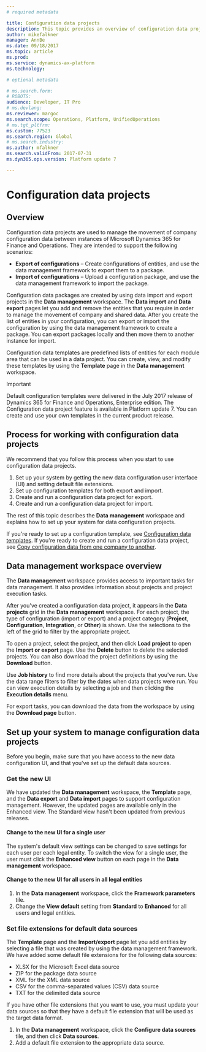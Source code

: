 ```yaml
---
# required metadata

title: Configuration data projects
description: This topic provides an overview of configuration data projects, configuration data templates, and the process for using them to move company configuration data between instances of Dynamics 365 for Finance and Operations.
author: mikefalkner
manager: AnnBe
ms.date: 09/18/2017
ms.topic: article
ms.prod: 
ms.service: dynamics-ax-platform
ms.technology: 

# optional metadata

# ms.search.form: 
# ROBOTS: 
audience: Developer, IT Pro
# ms.devlang: 
ms.reviewer: margoc
ms.search.scope: Operations, Platform, UnifiedOperations
# ms.tgt_pltfrm: 
ms.custom: 77523
ms.search.region: Global
# ms.search.industry: 
ms.author: mfalkner
ms.search.validFrom: 2017-07-31
ms.dyn365.ops.version: Platform update 7

---
```

# Configuration data projects

## Overview
Configuration data projects are used to manage the movement of company configuration data between instances of Microsoft Dynamics 365 for Finance and Operations. They are intended to support the following scenarios:
- **Export of configurations** – Create configurations of entities, and  use the data management framework to export them to a package.
- **Import of configurations** – Upload a configuration package, and use the data management framework to import the package.

Configuration data packages are created by using data import and export projects in the **Data management** workspace. The **Data import** and **Data export** pages let you add and remove the entities that you require in order to manage the movement of company and shared data. After you create the list of entities in your configuration, you can export or import the configuration by using the data management framework to create a package. You can export packages locally and then move them to another instance for import.

Configuration data templates are predefined lists of entities for each module area that can be used in a data project. You can create, view, and modify these templates by using the **Template** page in the **Data management** workspace.

> [!IMPORTANT]
> Default configuration templates were delivered in the July 2017 release of Dynamics 365 for Finance and Operations, Enterprise edition. The Configuration data project feature is available in Platform update 7. You can create and use your own templates in the current product release.

## Process for working with configuration data projects
We recommend that you follow this process when you start to use configuration data projects.

1. Set up your system by getting the new data configuration user interface (UI) and setting default file extensions.
2. Set up configuration templates for both export and import.
3. Create and run a configuration data project for export.
4. Create and run a configuration data project for import.

The rest of this topic describes the **Data management** workspace and explains how to set up your system for data configuration projects.

If you're ready to set up a configuration template, see [Configuration data templates](configuration-data-templates.md). If you're ready to create and run a configuration data project, see [Copy configuration data from one company to another](copy-configuration.md).

## Data management workspace overview
The **Data management** workspace provides access to important tasks for data management. It also provides information about projects and project execution tasks.

After you've created a configuration data project, it appears in the **Data projects** grid in the **Data management** workspace. For each project, the type of configuration (import or export) and a project category (**Project**, **Configuration**, **Integration**, or **Other**) is shown. Use the selections to the left of the grid to filter by the appropriate project.

To open a project, select the project, and then click **Load project** to open the **Import or export** page. Use the **Delete** button to delete the selected projects. You can also download the project definitions by using the **Download** button.

Use **Job history** to find more details about the projects that you've run. Use the data range filters to filter by the dates when data projects were run. You can view  execution details by selecting a job and then clicking the **Execution details** menu.

For export tasks, you can download the data from the workspace by using the **Download page** button.

## Set up your system to manage configuration data projects
Before you begin, make sure that you have access to the new data configuration UI, and that you've set up the default data sources.

### Get the new UI
We have updated the **Data management** workspace, the **Template** page, and the **Data export** and **Data import** pages to support  configuration management. However, the updated pages are available only in the Enhanced view. The Standard view hasn't been updated from previous releases.

#### Change to the new UI for a single user

The system's default view settings can be changed to save settings for each user per each legal entity. To switch the view for a single user, the user must click the **Enhanced view** button on each page in the **Data management** workspace.

#### Change to the new UI for all users in all legal entities

1. In the **Data management** workspace, click the **Framework parameters** tile.
2. Change the **View default** setting from **Standard** to **Enhanced** for all users and legal entities.

### Set file extensions for default data sources
The **Template** page and the **Import/export** page let you add entities by selecting a file that was created by using the data management framework. We have added some default file extensions for the following data sources:

- XLSX for the Microsoft Excel data source
- ZIP for the package data source
- XML for the XML data source
- CSV for the comma-separated values (CSV) data source
- TXT for the delimited data source

If you have other file extensions that you want to use, you must update your data sources so that they have a default file extension that will be used as the target data format.

1. In the **Data management** workspace, click the **Configure data sources** tile, and then click **Data sources**.
2. Add a default file extension to the appropriate data source.
